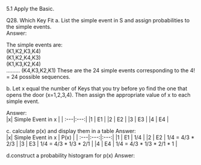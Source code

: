 5.1 Apply the Basic.

Q28. Which Key Fit 
a. List the simple event in S and assign probabilities to the simple events.  
Answer:  

The simple events are:  
(K1,K2,K3,K4)  
(K1,K2,K4,K3)  
(K1,K3,K2,K4)  
.........
(K4,K3,K2,K1)
These are the 24 simple events corresponding to the 4! = 24 possible sequences.  

b. Let x equal the number of Keys that you try before yo find the one that opens the door (x=1,2,3,4). Then assign the appropriate value of x to each simple event.

Answer:  
|x| Simple Event in x | 
| :---|:---:|
|1 |   E1  | 
|2 |   E2  | 
|3 |   E3  | 
|4 |   E4   |  

  
c. calculate p(x) and display them in a table 
Answer:  
|x| Simple Event in x | P(x) |
| :---|:---:|:---:|
|1 |  E1  |  1/4  |
|2 |  E2  |  1/4 = 4/3 * 2/3  |
|3 |  E3  |  1/4 = 4/3 * 1/3 * 2/1 |
|4 |  E4  |  1/4 = 4/3 * 1/3 * 2/1 * 1 |

d.construct a probability histogram for p(x)
Answer:  
